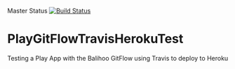 Master Status [![Build Status](https://travis-ci.org/balihoo/PlayGitFlowTravisHerokuTest.png?branch=master)](https://travis-ci.org/balihoo/PlayGitFlowTravisHerokuTest)

PlayGitFlowTravisHerokuTest
===========================

Testing a Play App with the Balihoo GitFlow using Travis to deploy to Heroku
